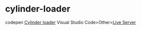 # cylinder-loader

codepen [Cylinder loader](https://codepen.io/thibaudbe/pen/iAwIs)
Visual Studio Code>Other>[Live Server](https://marketplace.visualstudio.com/items?itemName=ritwickdey.LiveServer)